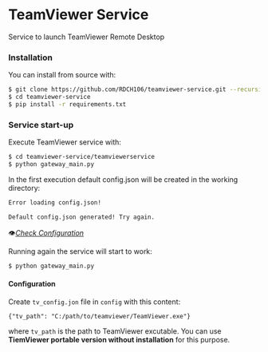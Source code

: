 # TeamViewer Service

Service to launch TeamViewer Remote Desktop

### Installation

You can install from source with:

``` bash
$ git clone https://github.com/RDCH106/teamviewer-service.git --recursive
$ cd teamviewer-service
$ pip install -r requirements.txt
```

### Service start-up

Execute TeamViewer service with:

``` bash
$ cd teamviewer-service/teamviewerservice
$ python gateway_main.py
```

In the first execution default config.json will be created in the working directory:

``` bash
Error loading config.json!

Default config.json generated! Try again.
```

👁️[*Check Configuration*](#configuration)

Running again the service will start to work:

``` bash
$ python gateway_main.py
```

#### Configuration

Create `tv_config.jon` file in `config` with this content:

```
{"tv_path": "C:/path/to/teamviewer/TeamViewer.exe"}
```

where `tv_path` is the path to TeamViewer excutable. You can use **TiemViewer portable version without installation** for this purpose.
